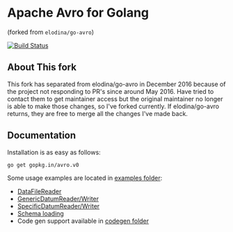 Apache Avro for Golang
=====================
(forked from `elodina/go-avro`) 

[![Build Status](https://travis-ci.org/go-avro/avro.svg?branch=master)](https://travis-ci.org/go-avro/avro)

About This fork
---------------

This fork has separated from elodina/go-avro in December 2016 because of the project not responding to PR's since around May 2016. Have tried to contact them to get maintainer access but the original maintainer no longer is able to make those changes, so I've forked currently. If elodina/go-avro returns, they are free to merge all the changes I've made back.


Documentation
-------------

Installation is as easy as follows:

`go get gopkg.in/avro.v0`

Some usage examples are located in [examples folder](https://github.com/go-avro/avro/tree/master/examples):

* [DataFileReader](https://github.com/go-avro/avro/blob/master/examples/data_file/data_file.go)
* [GenericDatumReader/Writer](https://github.com/go-avro/avro/blob/master/examples/generic_datum/generic_datum.go)
* [SpecificDatumReader/Writer](https://github.com/go-avro/avro/blob/master/examples/specific_datum/specific_datum.go)
* [Schema loading](https://github.com/go-avro/avro/blob/master/examples/load_schema/load_schema.go)
* Code gen support available in [codegen folder](https://github.com/go-avro/avro/tree/master/codegen)
